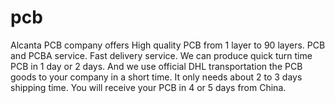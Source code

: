 # pcb
Alcanta PCB company offers High quality PCB from 1 layer to 90 layers. PCB and PCBA service. Fast delivery service. We can produce quick turn time PCB in 1 day or 2 days. And we use official DHL transportation the PCB goods to your company in a short time. It only needs about 2 to 3 days shipping time.  You will receive your PCB in 4 or 5 days from China.
